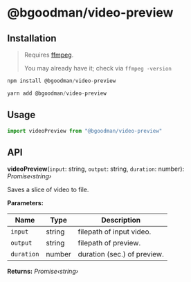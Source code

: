 # @bgoodman/video-preview

## Installation

> Requires [ffmpeg](https://www.ffmpeg.org/).
>
> You may already have it; check via `ffmpeg -version`

```javascript
npm install @bgoodman/video-preview

yarn add @bgoodman/video-preview
```

## Usage

```javascript
import videoPreview from "@bgoodman/video-preview"
```

## API

**videoPreview**(`input`: string, `output`: string, `duration`: number): *Promise‹string›*

Saves a slice of video to file.

**Parameters:**

Name | Type | Description |
------ | ------ | ------ |
`input` | string | filepath of input video. |
`output` | string | filepath of preview. |
`duration` | number | duration (sec.) of preview.  |

**Returns:** *Promise‹string›*
